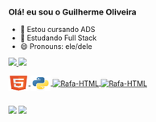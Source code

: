 ### Olá! eu sou o Guilherme Oliveira


- 🔭 Estou cursando ADS
- 🌱 Estudando Full Stack
- 😄 Pronouns: ele/dele
<div>
<a href="https://beacons.ai/guizik4o">
 <img height="170em" src="https://github-readme-stats.vercel.app/api?username=guizik4o&show_icons=true&theme=synthwave&include_all_commits=true&count_private=true"/>
 <img height="160em" src="https://github-readme-stats.vercel.app/api/top-langs/?username=guizik4o&layout=compact&langs_count=16&theme=synthwave" /> 
</div> 
<div style="display: inline_block"><br>
  <img align="center" alt="Gui-HTML" height="30" width="40" src="https://raw.githubusercontent.com/devicons/devicon/master/icons/html5/html5-original.svg">
  <img align="center" alt="Gui-Python" height="30" width="40" src="https://raw.githubusercontent.com/devicons/devicon/master/icons/python/python-original.svg">
  <img align="center" alt="Rafa-HTML" height="30" width="45" src="https://cdn-icons-png.flaticon.com/128/919/919854.png">
  <img align="center" alt="Rafa-HTML" height="30" width="29" src="https://image.shutterstock.com/image-vector/c-language-logo-simple-colours-260nw-2113921046.jpg"> 
</div>

##
 
 <div>
 <a href="mailto:guilhermezexal@gamil.com"><img src="https://img.shields.io/badge/-Gmail-%23333?style=for-the-badge&logo=gmail&logoColor=white" target="_blank"></a>
 <a href="https://www.linkedin.com/in/guilherme-oliveira-almeida-194790233" target"_blank"><img src="https://img.shields.io/badge/-LinkedIn-%230077B5?style=for-the-badge&logo=linkedin&logoColor=white" target="_blank"></a>
</div>
